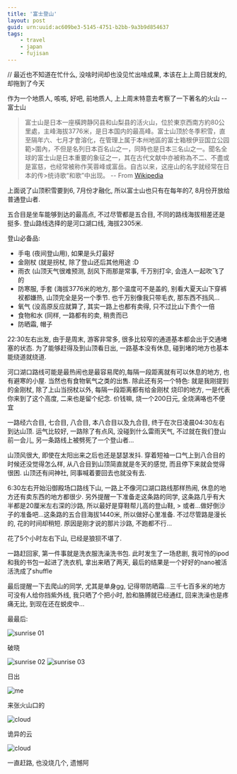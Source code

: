 ```yaml
---
title: '富士登山'
layout: post
guid: urn:uuid:ac609be3-5145-4751-b2bb-9a3b9d854637
tags:
    - travel
    - japan
    - fujisan
---
```


// 最近也不知道在忙什么, 没啥时间却也没见忙出啥成果, 本该在上上周日就发的, 却拖到了今天                                                                                                                  

作为一个地质人, 咳咳, 好吧, 前地质人, 上上周末特意去考察了一下著名的火山 -- 富士山

> 富士山是日本一座橫跨静冈县和山梨县的活火山，位於東京西南方約80公里處，主峰海拔3776米，是日本国内的最高峰。富士山顶於冬季积雪，直至隔年六、七月才會溶化，在管理上属于本州地區的富士箱根伊豆国立公园範>圍內，不但是名列日本百名山之一，同時也是日本三名山之一。聞名全球的富士山是日本重要的象征之一，其在古代文献中亦被称為不二、不盡或是富慈，也经常被称作芙蓉峰或富岳。自古以来，这座山的名字就经常在日本的传>统诗歌“和歌”中出现。
-- From [Wikipedia](http://zh.wikipedia.org/wiki/%E5%AF%8C%E5%A3%AB%E5%B1%B1)

上面说了山顶积雪要到6, 7月份才融化, 所以富士山也只有在每年的7, 8月份开放给普通登山者.

五合目是坐车能够到达的最高点, 不过尽管都是五合目, 不同的路线海拔相差还是挺多. 登山路线选择的是河口湖口线, 海拔2305米.

登山必备品:

* 手电 (夜间登山用), 如果是头灯最好
* 金刚杖 (就是拐杖, 除了登山还后其他用途 :D
* 雨衣 (山顶天气很难预测, 刮风下雨那是常事, 千万别打伞, 会连人一起吹飞了的
* 防寒服, 手套 (海拔3776米的地方, 那个温度可不是盖的, 别看大夏天山下穿裤衩都嫌热, 山顶完全是另一个季节. 也千万别像我只带毛衣, 那东西不挡风...
* 氧气 (没高原反应就算了, 其实一路上也都有卖得, 只不过比山下贵个一倍
* 食物和水 (同样, 一路都有的卖, 稍贵而已
* 防晒霜, 帽子

22:30左右出发, 由于是周末, 游客非常多, 很多比较窄的通道基本都会出于交通堵塞的状态. 为了能够赶得及到山顶看日出, 一路基本没有休息, 碰到堵的地方也基本能绕道就绕道.

河口湖口路线可能是最热闹也是最容易爬的,每隔一段距离就有可以休息的地方, 也有避寒的小屋. 当然也有食物氧气之类的出售. 除此还有另一个特色: 就是我刚提到的金刚杖, 除了上山当拐杖以外, 每隔一段距离都有给金刚杖
烧印的地方, 一是代表你来到了这个高度, 二来也是留个纪念. 价钱嘛, 烧一个200日元, 全烧满咯也不便宜

一路经六合目, 七合目, 八合目, 本八合目以及九合目, 终于在次日凌晨04:30左右到达山顶. 运气比较好, 一路除了有点风, 没碰到什么雷雨天气, 不过就在我们登山前一会儿, 另一条路线上被劈死了一个登山者...

山顶风很大, 即使在太阳出来之后也还是瑟瑟发抖. 穿着短袖一口气上到八合目的时候还没觉得怎么样, 从八合目到山顶简直就是冬天的感觉, 而且停下来就会觉得很困. 山顶还有间神社, 同事喊着要回去也就没有去.

6:30左右开始沿御殿场口路线下山, 一路上不像河口湖口路线那样热闹, 休息的地方还有卖东西的地方都很少. 另外提醒一下准备走这条路的同学, 这条路几乎有大半都是20厘米左右深的沙路, 所以最好是穿鞋帮儿高的登山鞋, >
或者...做好倒沙子的准备吧...这条路的五合目海拔1440米, 所以做好心里准备. 不过尽管路是漫长的, 花的时间却稍短. 原因是刚才说的那片沙路, 不跑都不行...

花了5个小时左右下山, 已经是狼狈不堪了.

一路赶回家, 第一件事就是洗衣服洗澡洗书包. 此时发生了一场悲剧, 我可怜的ipod和我的书包一起进了洗衣机, 拿出来晒了两天, 最后的结果是一个好好的nano被活活洗成了shuffle

最后提醒一下去爬山的同学, 尤其是单身gg, 记得带防晒霜...三千七百多米的地方可没有人给你挡紫外线, 我只晒了个把小时, 脸和胳膊就已经通红, 回来洗澡也是疼痛无比, 到现在还在蜕皮中...

最最后:

<span class="image-500">![sunrise 01](/media/files/2008/08/18/sunrise-01.jpg)</span>

破晓

<span class="image-500">![sunrise 02](/media/files/2008/08/18/sunrise-02.jpg)</span>
<span class="image-500">![sunrise 03](/media/files/2008/08/18/sunrise-03.jpg)</span>

日出

<span class="image-500">![me](/media/files/2008/08/18/me.jpg)</span>

来张火山口的

<span class="image-500">![cloud](/media/files/2008/08/18/cloud.jpg)</span>

诡异的云

<span class="image-500">![cloud](/media/files/2008/08/18/stick.jpg)</span>

一直赶路, 也没烧几个, 遗憾阿

